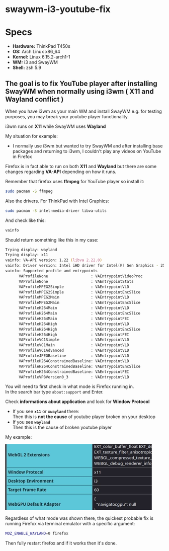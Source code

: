 # swaywm-i3-youtube-fix

# Specs
*  **Hardware:** ThinkPad T450s
*  **OS:** Arch Linux x86_64
*  **Kernel:** Linux 6.15.2-arch1-1
*  **WM:** i3 and SwayWM
*  **Shell:** zsh 5.9

## The goal is to fix YouTube player after installing SwayWM when normally using i3wm ( X11 and Wayland conflict )  
   
When you have i3wm as your main WM and install SwayWM e.g. for testing purposes, you may break your youtube player functionality.  

i3wm runs on **X11** while SwayWM uses **Wayland**

My situation for example:  
*  I normally use i3wm but wanted to try SwayWM and after installing base packages and returning to i3wm, I couldn't play any videos on YouTube in Firefox

Firefox is in fact able to run on both **X11** and **Wayland** but there are some changes regarding **VA-API** depending on how it runs.

Remember that firefox uses **ffmpeg** for YouTube player so install it:
```zsh
sudo pacman -S ffmpeg
```

Also the drivers. For ThinkPad with Intel Graphics:
```zsh
sudo pacman -S intel-media-driver libva-utils
```   
And check like this:
```zsh
vainfo
```
Should return something like this in my case:
```zsh
Trying display: wayland
Trying display: x11
vainfo: VA-API version: 1.22 (libva 2.22.0)
vainfo: Driver version: Intel iHD driver for Intel(R) Gen Graphics - 25.2.3 ()
vainfo: Supported profile and entrypoints
      VAProfileNone                   :	VAEntrypointVideoProc
      VAProfileNone                   :	VAEntrypointStats
      VAProfileMPEG2Simple            :	VAEntrypointVLD
      VAProfileMPEG2Simple            :	VAEntrypointEncSlice
      VAProfileMPEG2Main              :	VAEntrypointVLD
      VAProfileMPEG2Main              :	VAEntrypointEncSlice
      VAProfileH264Main               :	VAEntrypointVLD
      VAProfileH264Main               :	VAEntrypointEncSlice
      VAProfileH264Main               :	VAEntrypointFEI
      VAProfileH264High               :	VAEntrypointVLD
      VAProfileH264High               :	VAEntrypointEncSlice
      VAProfileH264High               :	VAEntrypointFEI
      VAProfileVC1Simple              :	VAEntrypointVLD
      VAProfileVC1Main                :	VAEntrypointVLD
      VAProfileVC1Advanced            :	VAEntrypointVLD
      VAProfileJPEGBaseline           :	VAEntrypointVLD
      VAProfileH264ConstrainedBaseline:	VAEntrypointVLD
      VAProfileH264ConstrainedBaseline:	VAEntrypointEncSlice
      VAProfileH264ConstrainedBaseline:	VAEntrypointFEI
      VAProfileVP8Version0_3          :	VAEntrypointVLD
```
You will need to first check in what mode is Firefox running in.  
In the search bar type `about:support` and Enter.  
  
Check **informations about application** and look for **Window Protocol**  
* If you see **`x11`** or **`xwayland`** there:  
  Then this is **not the cause** of youtube player broken on your desktop  
* If you see **`wayland`**  
  Then this is the cause of broken youtube player  

My example:

![screenshot](./IMG_3617.PNG)


Regardless of what mode was shown there, the quickest probable fix is running Firefox via terminal emulator with a specific argument:
```zsh
MOZ_ENABLE_WAYLAND=0 firefox
```

Then fully restart firefox and if it works then it's done.
